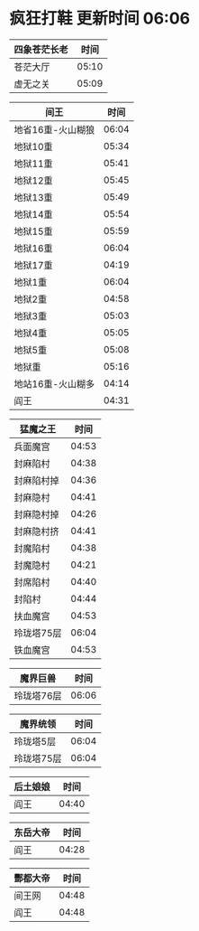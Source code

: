 # 疯狂打鞋 更新时间 06:06

| 四象苍茫长老   | 时间    |
|--------|-------|
| 苍茫大厅 | 05:10 |
| 虚无之关 | 05:09 |

| 间王   | 时间    |
|--------|-------|
| 地省16重-火山糊狼 | 06:04 |
| 地狱10重 | 05:34 |
| 地狱11重 | 05:41 |
| 地狱12重 | 05:45 |
| 地狱13重 | 05:49 |
| 地狱14重 | 05:54 |
| 地狱15重 | 05:59 |
| 地狱16重 | 06:04 |
| 地狱17重 | 04:19 |
| 地狱1重 | 06:04 |
| 地狱2重 | 04:58 |
| 地狱3重 | 05:03 |
| 地狱4重 | 05:05 |
| 地狱5重 | 05:08 |
| 地狱重 | 05:16 |
| 地站16重-火山糊多 | 04:14 |
| 阎王 | 04:31 |

| 猛魔之王   | 时间    |
|--------|-------|
| 兵面魔宫 | 04:53 |
| 封麻陷村 | 04:38 |
| 封麻陷村掉 | 04:36 |
| 封麻隐村 | 04:41 |
| 封麻隐村掉 | 04:26 |
| 封麻隐村挤 | 04:41 |
| 封魔陷村 | 04:38 |
| 封魔隐村 | 04:21 |
| 封席陷村 | 04:40 |
| 封陷村 | 04:44 |
| 扶血魔宫 | 04:53 |
| 玲珑塔75层 | 06:04 |
| 铁血魔宫 | 04:53 |

| 魔界巨兽   | 时间    |
|--------|-------|
| 玲珑塔76层 | 06:06 |

| 魔界统领   | 时间    |
|--------|-------|
| 玲珑塔5层 | 06:04 |
| 玲珑塔75层 | 06:04 |

| 后土娘娘   | 时间    |
|--------|-------|
| 阎王 | 04:40 |

| 东岳大帝   | 时间    |
|--------|-------|
| 阎王 | 04:28 |

| 酆都大帝   | 时间    |
|--------|-------|
| 间王网 | 04:48 |
| 阎王 | 04:48 |